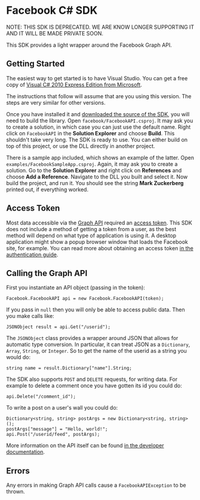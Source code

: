 Facebook C# SDK
===============

NOTE:  THIS SDK IS DEPRECATED. WE ARE KNOW LONGER SUPPORTING IT AND IT WILL BE MADE PRIVATE SOON.

This SDK provides a light wrapper around the Facebook Graph API.


Getting Started
---------------

The easiest way to get started is to have Visual Studio. You can get a free copy
of [Visual C# 2010 Express Edition from
Microsoft](http://www.microsoft.com/express/Downloads/#2010-Visual-CS).

The instructions that follow will assume that are you using this version. The
steps are very similar for other versions.

Once you have installed it and [downloaded the source of the
SDK](http://github.com/facebook/csharp-sdk/archives/master), you will need to
build the library. Open `facebook/FacebookAPI.csproj`. It may ask you to create
a solution, in which case you can just use the default name. Right click on
`FacebookAPI` in the **Solution Explorer** and choose **Build**. This shouldn't
take very long. The SDK is ready to use. You can either build on top of this
project, or use the DLL directly in another project.

There is a sample app included, which shows an example of the latter. Open
`examples/FacebookSampleApp.csproj`. Again, it may ask you to create a
solution. Go to the **Solution Explorer** and right click on **References**
and choose **Add a Reference**. Navigate to the DLL you built and select it.
Now build the project, and run it. You should see the string **Mark
Zuckerberg** printed out, if everything worked.


Access Token
------------

Most data accessible via the [Graph
API](http://developers.facebook.com/docs/api) required an [access
token](http://developers.facebook.com/docs/authentication/). This SDK does not
include a method of getting a token from a user, as the best method will depend
on what type of application is using it. A desktop application might show a
popup browser window that loads the Facebook site, for example. You can read
more about obtaining an access token [in the authentication
guide](http://developers.facebook.com/docs/authentication/).


Calling the Graph API
---------------------

First you instantiate an API object (passing in the token):

    Facebook.FacebookAPI api = new Facebook.FacebookAPI(token);

If you pass in `null` then you will only be able to access public data.
Then you make calls like:

    JSONObject result = api.Get("/userid");

The `JSONObject` class provides a wrapper around JSON that allows for automatic
type conversion. In particular, it can treat JSON as a `Dictionary`, `Array`,
`String`, or `Integer`. So to get the name of the userid as a string you would
do:

    string name = result.Dictionary["name"].String;

The SDK also supports `POST` and `DELETE` requests, for writing data. For
example to delete a comment once you have gotten its id you could do:

    api.Delete("/comment_id");

To write a post on a user's wall you could do:

    Dictionary<string, string> postArgs = new Dictionary<string, string>();
    postArgs["message"] = "Hello, world!";
    api.Post("/userid/feed", postArgs);

More information on the API itself can be found [in the developer
documentation](http://developers.facebook.com/docs/api).


Errors
------

Any errors in making Graph API calls cause a `FacebookAPIException` to be
thrown.
